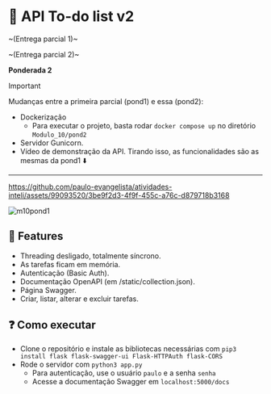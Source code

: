 # 📒 API To-do list v2

~(Entrega parcial 1)~

~(Entrega parcial 2)~

**Ponderada 2**

> [!IMPORTANT]
> Mudanças entre a primeira parcial (pond1) e essa (pond2):
> - Dockerização
>   - Para executar o projeto, basta rodar `docker compose up` no diretório `Modulo_10/pond2`
> - Servidor Gunicorn.
> - Vídeo de demonstração da API.
> Tirando isso, as funcionalidades são as mesmas da pond1 ⬇️

---

https://github.com/paulo-evangelista/atividades-inteli/assets/99093520/3be9f2d3-4f9f-455c-a76c-d879718b3168



![m10pond1](https://github.com/paulo-evangelista/atividades-inteli/assets/99093520/dddc9270-a116-4a2c-8d83-34620ed82311)

## 🧩 Features

- Threading desligado, totalmente síncrono.
- As tarefas ficam em memória.
- Autenticação (Basic Auth).
- Documentação OpenAPI (em /static/collection.json).
- Página Swagger.
- Criar, listar, alterar e excluir tarefas.

## ❓ Como executar
- Clone o repositório e instale as bibliotecas necessárias com `pip3 install flask flask-swagger-ui Flask-HTTPAuth flask-CORS`
- Rode o servidor com `python3 app.py`
  - Para autenticação, use o usuário `paulo` e a senha `senha` 
  - Acesse a documentação Swagger em `localhost:5000/docs`
